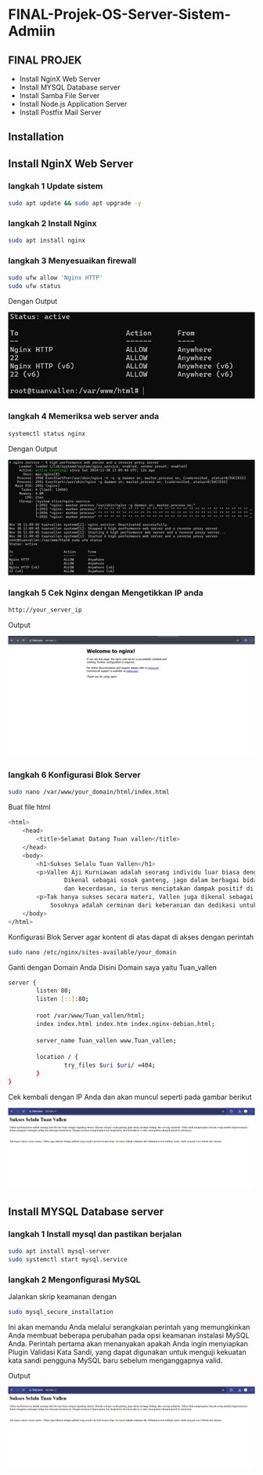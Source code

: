 # FINAL-Projek-OS-Server-Sistem-Admiin
## FINAL PROJEK

- Install NginX Web Server
- Install MYSQL Database server
- Install Samba File Server
- Install Node.js Application Server
- Install Postfix Mail Server

## Installation

## Install NginX Web Server
### langkah 1 Update sistem
```sh
sudo apt update && sudo apt upgrade -y

```
### langkah 2 Install Nginx
```sh
sudo apt install nginx
```
### langkah 3 Menyesuaikan firewall
```sh
sudo ufw allow 'Nginx HTTP'
sudo ufw status
```
Dengan Output

![alt text](https://github.com/Tuanvallen/FINAL-Projek-OS-Server-Sistem-Admiin/blob/main/SS%20foto%20Final%20Projek/Hasil%20Output%20firewall.png?raw=true)

### langkah 4 Memeriksa web server anda
```sh
systemctl status nginx
```
Dengan Output

![alt text](https://github.com/Tuanvallen/FINAL-Projek-OS-Server-Sistem-Admiin/blob/main/SS%20foto%20Final%20Projek/Hasil%20Output%20Periksa%20web%20server.png?raw=true)

### langkah 5 Cek Nginx dengan Mengetikkan IP anda
```sh
http://your_server_ip
```
Output

![alt text](https://github.com/Tuanvallen/FINAL-Projek-OS-Server-Sistem-Admiin/blob/main/SS%20foto%20Final%20Projek/Hasil%20Nginx%20Web%20Server.png?raw=true)

### langkah 6 Konfigurasi Blok Server
```sh
sudo nano /var/www/your_domain/html/index.html
```
Buat file html 
```sh
<html>
    <head>
        <title>Selamat Datang Tuan vallen</title>
    </head>
    <body>
        <h1>Sukses Selalu Tuan Vallen</h1>
        <p>Vallen Aji Kurniawan adalah seorang individu luar biasa dengan segudang talenta.
                Dikenal sebagai sosok ganteng, jago dalam berbagai bidang, dan seorang miliarder, Vallen telah menginspirasi b>
                dan kecerdasan, ia terus menciptakan dampak positif di sekitarnya.<p><br>
        <p>Tak hanya sukses secara materi, Vallen juga dikenal sebagai pribadi yang ramah dan berwawasan luas.
            Sosoknya adalah cerminan dari keberanian dan dedikasi untuk selalu menjadi versi terbaik dari dirinya.<p>
    </body>
</html>
```
Konfigurasi Blok Server agar kontent di atas dapat di akses dengan perintah
```sh
sudo nano /etc/nginx/sites-available/your_domain
```
Ganti dengan Domain Anda Disini Domain saya yaitu Tuan_vallen

```sh
server {
        listen 80;
        listen [::]:80;

        root /var/www/Tuan_vallen/html;
        index index.html index.htm index.nginx-debian.html;

        server_name Tuan_vallen www.Tuan_vallen;

        location / {
                try_files $uri $uri/ =404;
        }
}
```
Cek kembali dengan IP Anda dan akan muncul seperti pada gambar berikut

![alt text](https://github.com/Tuanvallen/FINAL-Projek-OS-Server-Sistem-Admiin/blob/main/SS%20foto%20Final%20Projek/Hasil%20Web%20server%20Nginx.png?raw=true)


## Install MYSQL Database server

### langkah 1 Install mysql dan pastikan berjalan 
```sh
sudo apt install mysql-server
sudo systemctl start mysql.service
```

### langkah 2 Mengonfigurasi MySQL 
Jalankan skrip keamanan dengan
```sh
sudo mysql_secure_installation
```
Ini akan memandu Anda melalui serangkaian perintah yang memungkinkan Anda membuat beberapa perubahan pada opsi keamanan instalasi MySQL Anda. Perintah pertama akan menanyakan apakah Anda ingin menyiapkan Plugin Validasi Kata Sandi, yang dapat digunakan untuk menguji kekuatan kata sandi pengguna MySQL baru sebelum menganggapnya valid.

Output

![alt text](https://github.com/Tuanvallen/FINAL-Projek-OS-Server-Sistem-Admiin/blob/main/SS%20foto%20Final%20Projek/Hasil%20Web%20server%20Nginx.png?raw=true)


